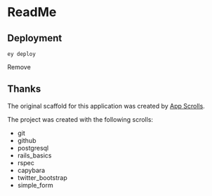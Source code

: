 # ReadMe


## Deployment

```
ey deploy
```
Remove
## Thanks

The original scaffold for this application was created by [App Scrolls](http://appscrolls.org).

The project was created with the following scrolls:

* git
* github
* postgresql
* rails_basics
* rspec
* capybara
* twitter_bootstrap
* simple_form

